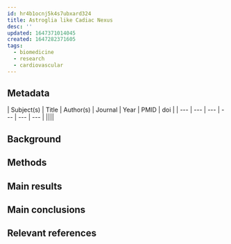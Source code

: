 ```yaml
---
id: hr4b1ocnj5k4s7ubxard324
title: Astroglia like Cadiac Nexus
desc: ''
updated: 1647371014045
created: 1647282371605
tags:
  - biomedicine
  - research
  - cardiovascular
---
```


## Metadata

| Subject(s) | Title | Author(s) | Journal | Year | PMID | doi |
| --- | --- | --- | --- | --- | --- |
||||

## Background

## Methods

## Main results

## Main conclusions

## Relevant references
